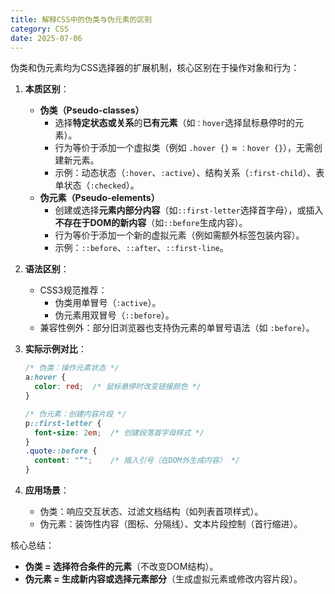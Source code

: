 ```yaml
---
title: 解释CSS中的伪类与伪元素的区别
category: CSS
date: 2025-07-06
---
```

伪类和伪元素均为CSS选择器的扩展机制，核心区别在于操作对象和行为：  

1. **本质区别**：  
   - **伪类（Pseudo-classes）**  
     - 选择**特定状态或关系**的**已有元素**（如`：hover`选择鼠标悬停时的元素）。  
     - 行为等价于添加一个虚拟类（例如 `.hover {}` ≈ `：hover {}`），无需创建新元素。  
     - 示例：动态状态（`:hover`、`:active`）、结构关系（`:first-child`）、表单状态（`:checked`）。  
   - **伪元素（Pseudo-elements）**  
     - 创建或选择**元素内部分内容**（如`::first-letter`选择首字母），或插入**不存在于DOM的新内容**（如`::before`生成内容）。  
     - 行为等价于添加一个新的虚拟元素（例如需额外标签包装内容）。  
     - 示例：`::before`、`::after`、`::first-line`。  

2. **语法区别**：  
   - CSS3规范推荐：  
     - 伪类用单冒号（`:active`）。  
     - 伪元素用双冒号（`::before`）。  
   - 兼容性例外：部分旧浏览器也支持伪元素的单冒号语法（如 `:before`）。  

3. **实际示例对比**：  
   ```css
   /* 伪类：操作元素状态 */
   a:hover { 
     color: red;  /* 鼠标悬停时改变链接颜色 */
   }
   
   /* 伪元素：创建内容片段 */
   p::first-letter { 
     font-size: 2em;  /* 创建段落首字母样式 */
   }
   .quote::before {   
     content: "“";    /* 插入引号（在DOM外生成内容） */
   }
   ```  

4. **应用场景**：  
   - 伪类：响应交互状态、过滤文档结构（如列表首项样式）。  
   - 伪元素：装饰性内容（图标、分隔线）、文本片段控制（首行缩进）。  

核心总结：  
- **伪类 = 选择符合条件的元素**（不改变DOM结构）。  
- **伪元素 = 生成新内容或选择元素部分**（生成虚拟元素或修改内容片段）。
